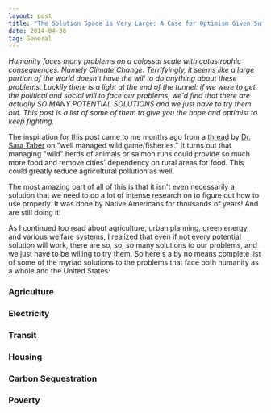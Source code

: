 ```yaml
---
layout: post
title: "The Solution Space is Very Large: A Case for Optimism Given Sufficient Political Will"
date: 2014-04-30
tag: General
---
```

<i>Humanity faces many problems on a colossal scale with catastrophic consequences. Namely Climate Change. Terrifyingly, it seems like a large portion of the world doesn't have the will to do anything about these problems. Luckily there is a light at the end of the tunnel: if we were to get the political and social will to face our problems, we'd find that there are actually SO MANY POTENTIAL SOLUTIONS and we just have to try them out. This post is a list of some of them to give you the hope and optimist to keep fighting.</i>

The inspiration for this post came to me months ago from a [thread](https://twitter.com/SarahTaber_bww/status/1273338423055704064) by [Dr. Sara Taber](https://twitter.com/SarahTaber_bww) on "well managed wild game/fisheries." It turns out that managing "wild" herds of animals or salmon runs could provide so much more food and remove cities' dependency on rural areas for food. This could greatly reduce agricultural pollution as well.

The most amazing part of all of this is that it isn't even necessarily a solution that we need to do a lot of intense research on to figure out how to use properly. It was done by Native Americans for thousands of years! And are still doing it!

As I continued too read about agriculture, urban planning, green energy, and various welfare systems, I realized that even if not every potential solution will work, there are so, so, _so_ many solutions to our problems, and we just have to be willing to try them. So here's a by no means complete list of some of the myriad solutions to the problems that face both humanity as a whole and the United States:

<h3>Agriculture</h3>

<h3>Electricity</h3>

<h3>Transit</h3>

<h3>Housing</h3>

<h3>Carbon Sequestration</h3>

<h3>Poverty</h3>
